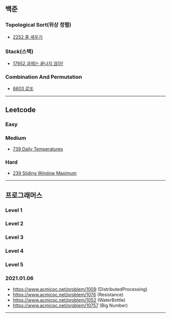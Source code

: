 ## 백준
### Topological Sort(위상 정렬)
* [2252 줄 세우기](https://github.com/JUNGYUN-Daegu/AlgorithmStudy/blob/main/boj/TopologicalSort/BOJ_2252.swift)
### Stack(스택)
* [17952 과제는 끝나지 않아!](https://github.com/JUNGYUN-Daegu/AlgorithmStudy/blob/main/boj/Stack/BOJ_17952.swift)
### Combination And Permutation
* [6603 로또](https://github.com/JUNGYUN-Daegu/AlgorithmStudy/blob/main/boj/CombinationAndPermutation/BOJ_6603.swift)
---
## Leetcode
### Easy
### Medium
* [739 Daily Temperatures](https://github.com/JUNGYUN-Daegu/AlgorithmStudy/blob/main/leetcode/medium-739.swift)
### Hard
* [239 Sliding Window Maximum](https://github.com/JUNGYUN-Daegu/AlgorithmStudy/blob/main/leetcode/hard-239.swift)
---
## 프로그래머스
### Level 1
### Level 2
### Level 3
### Level 4
### Level 5

### 2021.01.06
- https://www.acmicpc.net/problem/1009 (DistributedProcessing)
- https://www.acmicpc.net/problem/1076 (Resistance)
- https://www.acmicpc.net/problem/1052 (WaterBottle)
- https://www.acmicpc.net/problem/10757 (Big Number)
---
